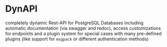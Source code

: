 # DynAPI

completely dynamic Rest-API for PostgreSQL Databases including automatic documentation (via swagger and redoc), access customizations for endpoints and a plugin system for special cases with many pre-defined plugins (like support for `msgpack` or different authentication methods)
